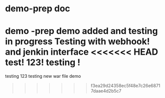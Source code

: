 # demo-prep doc
demo -prep
demo added and testing in progress
Testing with webhook!
and jenkin interface
<<<<<<< HEAD
test! 123!
testing !
=======
testing 123 
testing new war file
demo 
>>>>>>> f3ea29d24358ec5f48e7c26e68717daae4d2b5c7
